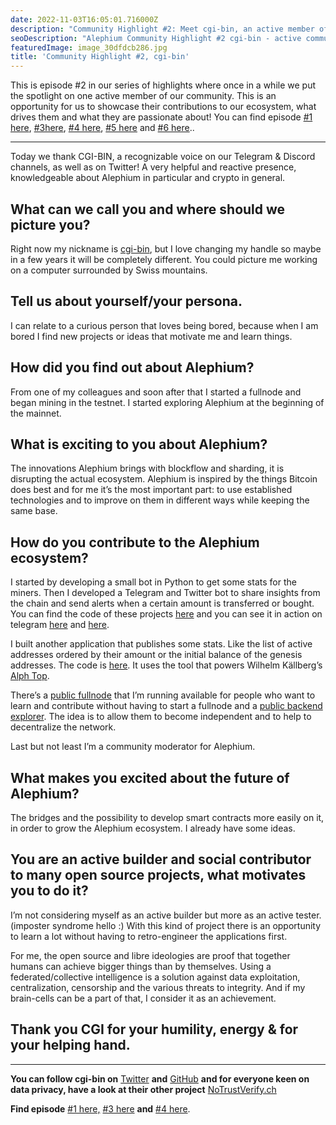 ```yaml
---
date: 2022-11-03T16:05:01.716000Z
description: "Community Highlight #2: Meet cgi-bin, an active member of the Alephium community showcasing their contributions, passion, and dedication to the ecosystem."
seoDescription: "Alephium Community Highlight #2 cgi-bin - active community member showcase. Contributions, passion, and dedication to blockchain ecosystem."
featuredImage: image_30dfdcb286.jpg
title: 'Community Highlight #2, cgi-bin'
---
```

This is episode \#2 in our series of highlights where once in a while we put the spotlight on one active member of our community. This is an opportunity for us to showcase their contributions to our ecosystem, what drives them and what they are passionate about! You can find episode [#1 here](/news/post/community-highlight-wilhelm-k-llstr-m-aka-oracleuggla-81d3938c5692), [#3here](/news/post/community-highlight-3-digdug-48a7ec868504), [#4 here](/news/post/community-highlight-4-montail-e24fd88882a0), [#5 here](/news/post/community-highlight-5-txn-71c4fd76ffe8) and [#6 here](/news/post/community-highlight-6-waldi-zkit-beats-37af1f6df3b8)..

---

Today we thank CGI-BIN, a recognizable voice on our Telegram & Discord channels, as well as on Twitter! A very helpful and reactive presence, knowledgeable about Alephium in particular and crypto in general.

## What can we call you and where should we picture you?

Right now my nickname is [cgi-bin](https://twitter.com/cg1_bin), but I love changing my handle so maybe in a few years it will be completely different. You could picture me working on a computer surrounded by Swiss mountains.

## Tell us about yourself/your persona.

I can relate to a curious person that loves being bored, because when I am bored I find new projects or ideas that motivate me and learn things.

## How did you find out about Alephium?

From one of my colleagues and soon after that I started a fullnode and began mining in the testnet. I started exploring Alephium at the beginning of the mainnet.

## What is exciting to you about Alephium?

The innovations Alephium brings with blockflow and sharding, it is disrupting the actual ecosystem. Alephium is inspired by the things Bitcoin does best and for me it’s the most important part: to use established technologies and to improve on them in different ways while keeping the same base.

## How do you contribute to the Alephium ecosystem?

I started by developing a small bot in Python to get some stats for the miners. Then I developed a Telegram and Twitter bot to share insights from the chain and send alerts when a certain amount is transferred or bought. You can find the code of these projects [here](https://github.com/sven-hash/whaleswatcher) and you can see it in action on telegram [here](https://t.me/alephiumin) and [here](https://t.me/alphwhalesalert).

I built another application that publishes some stats. Like the list of active addresses ordered by their amount or the initial balance of the genesis addresses. The code is [here](https://github.com/sven-hash/alephium-stats). It uses the tool that powers Wilhelm Källberg’s [Alph Top](https://alph-top.web.app).

There’s a [public fullnode](https://node-alephium.ono.re/docs/) that I’m running [](https://node-alephium.ono.re) available for people who want to learn and contribute without having to start a fullnode and a [public backend explorer](https://alephium-backend.ono.re/docs/). The idea is to allow them to become independent and to help to decentralize the network.

Last but not least I’m a community moderator for Alephium.

## What makes you excited about the future of Alephium?

The bridges and the possibility to develop smart contracts more easily on it, in order to grow the Alephium ecosystem. I already have some ideas.

## You are an active builder and social contributor to many open source projects, what motivates you to do it?

I’m not considering myself as an active builder but more as an active tester. (imposter syndrome hello :) With this kind of project there is an opportunity to learn a lot without having to retro-engineer the applications first.

For me, the open source and libre ideologies are proof that together humans can achieve bigger things than by themselves. Using a federated/collective intelligence is a solution against data exploitation, centralization, censorship and the various threats to integrity. And if my brain-cells can be a part of that, I consider it as an achievement.

## **Thank you CGI for your humility, energy & for your helping hand.**

---

**You can follow cgi-bin on** [Twitter](https://twitter.com/cg1_bin) **and** [GitHub](https://github.com/sven-hash/) **and for everyone keen on data privacy, have a look at their other project** [NoTrustVerify.ch](https://nym.notrustverify.ch/)

**Find episode** [#1 here,](/news/post/community-highlight-wilhelm-k-llstr-m-aka-oracleuggla-81d3938c5692) [#3 here](/news/post/community-highlight-3-digdug-48a7ec868504) **and** [#4 here](/news/post/community-highlight-4-montail-e24fd88882a0).
